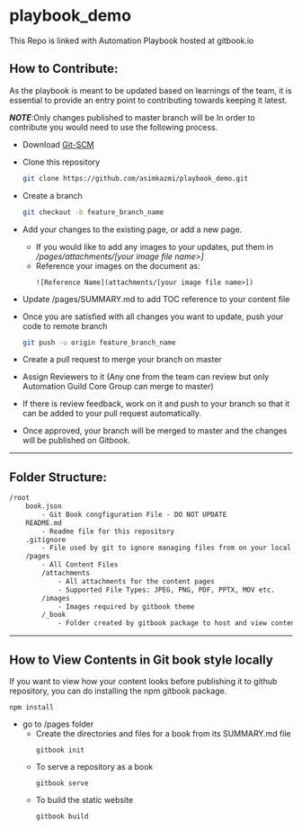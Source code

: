 # playbook_demo

This Repo is linked with Automation Playbook hosted at gitbook.io

## How to Contribute:

As the playbook is meant to be updated based on learnings of the team, it is essential to provide an entry point to contributing towards keeping it latest.

**_NOTE_**:Only changes published to master branch will be 
In order to contribute you would need to use the following process.

- Download [Git-SCM](https://git-scm.com/downloads)
- Clone this repository 
  ```bash
  git clone https://github.com/asimkazmi/playbook_demo.git
  ```
- Create a branch 
  ```bash
  git checkout -b feature_branch_name
  ```
- Add your changes to the existing page, or add a new page. 
  - If you would like to add any images to your updates, put them in _/pages/attachments/[your image file name>]_
  - Reference your images on the document as:
    ```
    ![Reference Name](attachments/[your image file name>])
    ```
- Update /pages/SUMMARY.md to add TOC reference to your content file

- Once you are satisfied with all changes you want to update, push your code to remote branch 
    ```bash
    git push -u origin feature_branch_name
    ```
- Create a pull request to merge your branch on master
- Assign Reviewers to it (Any one from the team can review but only Automation Guild Core Group can merge to master)
- If there is review feedback, work on it and push to your branch so that it can be added to your pull request automatically. 
- Once approved, your branch will be merged to master and the changes will be published on Gitbook. 
___
## Folder Structure: 
```txt
/root
    book.json
        - Git Book congfiguration File - DO NOT UPDATE
    README.md 
        - Readme file for this repository
    .gitignore
        - File used by git to ignore managing files from on your local  repository being pushed to remote.
    /pages
        - All Content Files 
        /attachments 
            - All attachments for the content pages
            - Supported File Types: JPEG, PNG, PDF, PPTX, MOV etc. 
        /images
            - Images required by gitbook theme 
        /_book
            - Folder created by gitbook package to host and view contents locally. 
```    
___
## How to View Contents in Git book style locally

If you want to view how your content looks before publishing it to github repository, you can do installing the npm gitbook package. 
```
npm install 
```
- go to /pages folder
  - Create the directories and files for a book from its SUMMARY.md file
    ```
    gitbook init
    ```
  - To serve a repository as a book
    ```
    gitbook serve
    ``` 
  - To build the static website
    ```
    gitbook build
    ```